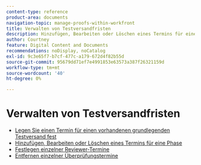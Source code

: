 ```yaml
---
content-type: reference
product-area: documents
navigation-topic: manage-proofs-within-workfront
title: Verwalten von Testversandfristen
description: Hinzufügen, Bearbeiten oder Löschen eines Termins für eine Phase
author: Courtney
feature: Digital Content and Documents
recommendations: noDisplay, noCatalog
exl-id: 9c3e65f7-b7cf-477c-a179-672d4f82b55d
source-git-commit: 95679dd71ef7e4991853e63573a387f26321159d
workflow-type: tm+mt
source-wordcount: '40'
ht-degree: 0%

---
```


# Verwalten von Testversandfristen

* [Legen Sie einen Termin für einen vorhandenen grundlegenden Testversand fest](../../../../review-and-approve-work/proofing/managing-proofs-within-workfront/manage-proof-deadlines/set-deadline-basic-proof.md)
* [Hinzufügen, Bearbeiten oder Löschen eines Termins für eine Phase](../../../../review-and-approve-work/proofing/managing-proofs-within-workfront/manage-proof-deadlines/add-edit-delete-deadline.md)
* [Festlegen einzelner Reviewer-Termine](../../../../review-and-approve-work/proofing/managing-proofs-within-workfront/manage-proof-deadlines/set-individual-deadlines.md)
* [Entfernen einzelner Überprüfungstermine](../../../../review-and-approve-work/proofing/managing-proofs-within-workfront/manage-proof-deadlines/remove-individual-deadlines.md)
